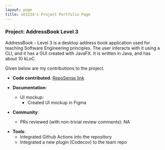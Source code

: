 ```yaml
---
layout: page
title: xk1234's Project Portfolio Page
---
```


### Project: AddressBook Level 3

AddressBook - Level 3 is a desktop address book application used for teaching Software Engineering principles. The user interacts with it using a CLI, and it has a GUI created with JavaFX. It is written in Java, and has about 10 kLoC.

Given below are my contributions to the project.

[//]: # (* **New Feature**: Added the ability to undo/redo previous commands.)

[//]: # (    * What it does: allows the user to undo all previous commands one at a time. Preceding undo commands can be reversed by using the redo command.)

[//]: # (    * Justification: This feature improves the product significantly because a user can make mistakes in commands and the app should provide a convenient way to rectify them.)

[//]: # (    * Highlights: This enhancement affects existing commands and commands to be added in future. It required an in-depth analysis of design alternatives. The implementation too was challenging as it required changes to existing commands.)

[//]: # (    * Credits: *{mention here if you reused any code/ideas from elsewhere or if a third-party library is heavily used in the feature so that a reader can make a more accurate judgement of how much effort went into the feature}*)

[//]: # ()
[//]: # (* **New Feature**: Added a history command that allows the user to navigate to previous commands using up/down keys.)

* **Code contributed**: [RepoSense link]()

[//]: # (* **Project management**:)

[//]: # (    * Managed releases `v1.3` - `v1.5rc` &#40;3 releases&#41; on GitHub)

[//]: # (* **Enhancements to existing features**:)

[//]: # (    * Updated the GUI color scheme &#40;Pull requests [\#33]&#40;&#41;, [\#34]&#40;&#41;&#41;)

[//]: # (    * Wrote additional tests for existing features to increase coverage from 88% to 92% &#40;Pull requests [\#36]&#40;&#41;, [\#38]&#40;&#41;&#41;)

* **Documentation**:
    * UI mockup:
        * Created UI mockup in Figma

* **Community**:
    * PRs reviewed (with non-trivial review comments): NA

[//]: # (    * Contributed to forum discussions &#40;examples: [1]&#40;&#41;, [2]&#40;&#41;, [3]&#40;&#41;, [4]&#40;&#41;&#41;)

[//]: # (    * Reported bugs and suggestions for other teams in the class &#40;examples: [1]&#40;&#41;, [2]&#40;&#41;, [3]&#40;&#41;&#41;)

[//]: # (    * Some parts of the history feature I added was adopted by several other class mates &#40;[1]&#40;&#41;, [2]&#40;&#41;&#41;)

* **Tools**:
    * Integrated Github Actions into the repository
    * Integrated a new plugin (Codecov) to the team repo
